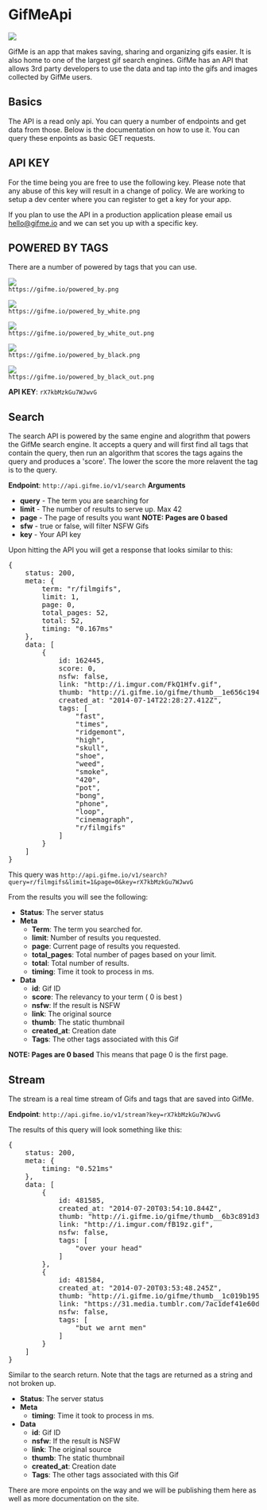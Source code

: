 GifMeApi
========

<img src='https://gifme.io/powered_by.png' />

GifMe is an app that makes saving, sharing and organizing gifs easier. It is also home to one of the largest gif search engines. GifMe has an API that allows 3rd party developers to use the data and tap into the gifs and images collected by GifMe users.

## Basics
The API is a read only api. You can query a number of endpoints and get data from those. Below is the documentation on how to use it. You can query these enpoints as basic GET requests.

## API KEY
For the time being you are free to use the following key. Please note that any abuse of this key will result in a change of policy. We are working to setup a dev center where you can register to get a key for your app.

If you plan to use the API in a production application please email us hello@gifme.io and we can set you up with a specific key.

## POWERED BY TAGS
There are a number of powered by tags that you can use.

<img src='https://gifme.io/powered_by.png' /><br/>
`https://gifme.io/powered_by.png`

<img src='https://gifme.io/powered_by_white.png' /><br/>
`https://gifme.io/powered_by_white.png`

<img src='https://gifme.io/powered_by_white_out.png' /><br/>
`https://gifme.io/powered_by_white_out.png`

<img src='https://gifme.io/powered_by_black.png' /><br/>
`https://gifme.io/powered_by_black.png`

<img src='https://gifme.io/powered_by_black_out.png' /><br/>
`https://gifme.io/powered_by_black_out.png`

<b>API KEY</b>: `rX7kbMzkGu7WJwvG`

## Search
The search API is powered by the same engine and alogrithm that powers the GifMe search engine. It accepts a query and will first find all tags that contain the query, then run an algorithm that scores the tags agains the query and produces a 'score'. The lower the score the more relavent the tag is to the query.

<b>Endpoint</b>: `http://api.gifme.io/v1/search`
<b>Arguments</b>
<ul>
	<li><b>query</b> - The term you are searching for </li>
	<li><b>limit</b> - The number of results to serve up. Max 42</li>
	<li><b>page</b> - The page of results you want <b>NOTE: Pages are 0 based</b></li>
	<li><b>sfw</b> - true or false, will filter NSFW Gifs</li>
	<li><b>key</b> - Your API key</li>
</ul>

Upon hitting the API you will get a response that looks similar to this:

<pre>
{
	status: 200,
	meta: {
		term: "r/filmgifs",
		limit: 1,
		page: 0,
		total_pages: 52,
		total: 52,
		timing: "0.167ms"
	},
	data: [
		{
			id: 162445,
			score: 0,
			nsfw: false,
			link: "http://i.imgur.com/FkQ1Hfv.gif",
			thumb: "http://i.gifme.io/gifme/thumb__1e656c194f.gif",
			created_at: "2014-07-14T22:28:27.412Z",
			tags: [
				"fast",
				"times",
				"ridgemont",
				"high",
				"skull",
				"shoe",
				"weed",
				"smoke",
				"420",
				"pot",
				"bong",
				"phone",
				"loop",
				"cinemagraph",
				"r/filmgifs"
			]
		}
	]
}
</pre>

This query was `http://api.gifme.io/v1/search?query=r/filmgifs&limit=1&page=0&key=rX7kbMzkGu7WJwvG`

From the results you will see the following:
<ul>
	<li><b>Status</b>: The server status</li>
	<li><b>Meta</b>
		<ul>
			<li><b>Term</b>: The term you searched for.</li>
			<li><b>limit</b>: Number of results you requested.</li>
			<li><b>page</b>: Current page of results you requested.</li>
			<li><b>total_pages</b>: Total number of pages based on your limit.</li>
			<li><b>total</b>: Total number of results.</li>
			<li><b>timing</b>: Time it took to process in ms.</li>
		</ul>
	</li>
	<li><b>Data</b>
		<ul>
			<li><b>id</b>: Gif ID</li>
			<li><b>score</b>: The relevancy to your term ( 0 is best )</li>
			<li><b>nsfw</b>: If the result is NSFW</li>
			<li><b>link</b>: The original source</li>
			<li><b>thumb</b>: The static thumbnail</li>
			<li><b>created_at</b>: Creation date</li>
			<li><b>Tags</b>: The other tags associated with this Gif</li>
		</ul>
	</li>
</ul>

<b>NOTE: Pages are 0 based</b> This means that page 0 is the first page.


## Stream
The stream is a real time stream of Gifs and tags that are saved into GifMe. 

<b>Endpoint</b>: `http://api.gifme.io/v1/stream?key=rX7kbMzkGu7WJwvG`

The results of this query will look something like this:

<pre>
{
	status: 200,
	meta: {
		timing: "0.521ms"
	},
	data: [
		{
			id: 481585,
			created_at: "2014-07-20T03:54:10.844Z",
			thumb: "http://i.gifme.io/gifme/thumb__6b3c891d38.gif",
			link: "http://i.imgur.com/fB19z.gif",
			nsfw: false,
			tags: [
				"over your head"
			]
		},
		{
			id: 481584,
			created_at: "2014-07-20T03:53:48.245Z",
			thumb: "http://i.gifme.io/gifme/thumb__1c019b1953.gif",
			link: "https://31.media.tumblr.com/7ac1def41e60d8c1c75c9a1638a1a4ec/tumblr_n8vnk0tD4V1s95j2so5_250.gif",
			nsfw: false,
			tags: [
				"but we arnt men"
			]
		}
	]
}
</pre>

Similar to the search return. Note that the tags are returned as a string and not broken up.

<ul>
	<li><b>Status</b>: The server status</li>
	<li><b>Meta</b>
		<ul>
			<li><b>timing</b>: Time it took to process in ms.</li>
		</ul>
	</li>
	<li><b>Data</b>
		<ul>
			<li><b>id</b>: Gif ID</li>
			<li><b>nsfw</b>: If the result is NSFW</li>
			<li><b>link</b>: The original source</li>
			<li><b>thumb</b>: The static thumbnail</li>
			<li><b>created_at</b>: Creation date</li>
			<li><b>Tags</b>: The other tags associated with this Gif</li>
		</ul>
	</li>
</ul>

There are more enpoints on the way and we will be publishing them here as well as more documentation on the site.
